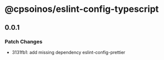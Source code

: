 # @cpsoinos/eslint-config-typescript

## 0.0.1

### Patch Changes

- 3131fb1: add missing dependency eslint-config-prettier

